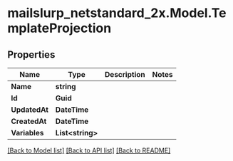 # mailslurp_netstandard_2x.Model.TemplateProjection

## Properties

Name | Type | Description | Notes
------------ | ------------- | ------------- | -------------
**Name** | **string** |  | 
**Id** | **Guid** |  | 
**UpdatedAt** | **DateTime** |  | 
**CreatedAt** | **DateTime** |  | 
**Variables** | **List&lt;string&gt;** |  | 

[[Back to Model list]](../README#documentation-for-models) [[Back to API list]](../README#documentation-for-api-endpoints) [[Back to README]](../README)

